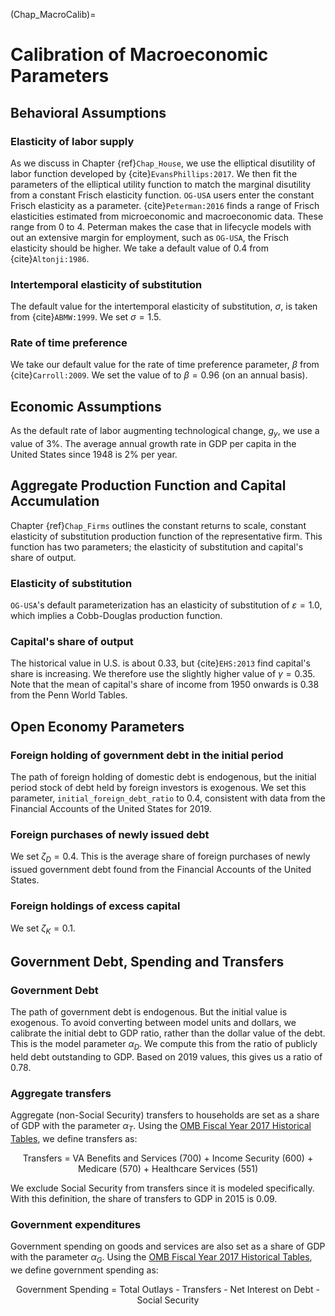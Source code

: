 (Chap_MacroCalib)=
# Calibration of Macroeconomic Parameters

## Behavioral Assumptions

### Elasticity of labor supply

As we discuss in Chapter {ref}`Chap_House`, we use the elliptical disutility of labor function developed by {cite}`EvansPhillips:2017`.  We then fit the parameters of the elliptical utility function to match the marginal disutility from a constant Frisch elasticity function.  `OG-USA` users enter the constant Frisch elasticity as a parameter.  {cite}`Peterman:2016` finds a range of Frisch elasticities estimated from microeconomic and macroeconomic data.  These range from 0 to 4.  Peterman makes the case that in lifecycle models with out an extensive margin for employment, such as `OG-USA`, the  Frisch elasticity should be higher.  We take a default value of 0.4 from {cite}`Altonji:1986`.

### Intertemporal elasticity of substitution

The default value for the intertemporal elasticity of substitution, $\sigma$, is taken from {cite}`ABMW:1999`.  We set $\sigma=1.5$.

### Rate of time preference

We take our default value for the rate of time preference parameter, $\beta$ from {cite}`Carroll:2009`.  We set the value of to $\beta=0.96$ (on an annual basis).


## Economic Assumptions

As the default rate of labor augmenting technological change, $g_y$, we use a value of 3%.  The average annual growth rate in GDP per capita in the United States since 1948 is 2% per year.

## Aggregate Production Function and Capital Accumulation

Chapter {ref}`Chap_Firms` outlines the constant returns to scale, constant elasticity of substitution production function of the representative firm.  This function has two parameters; the elasticity of substitution and capital's share of output.  

### Elasticity of substitution

`OG-USA`'s default parameterization has an elasticity of substitution of $\varepsilon=1.0$, which implies a Cobb-Douglas production function.  

### Capital's share of output

The historical value in U.S. is about 0.33, but {cite}`EHS:2013` find capital's share is increasing.  We therefore use the slightly higher value of $\gamma =0.35$.  Note that the mean of capital's share of income from 1950 onwards is 0.38 from the Penn World Tables.


## Open Economy Parameters

### Foreign holding of government debt in the initial period

The path of foreign holding of domestic debt is endogenous, but the initial period stock of debt held by foreign investors is exogenous.  We set this parameter, `initial_foreign_debt_ratio` to 0.4, consistent with data from the Financial Accounts of the United States for 2019.


### Foreign purchases of newly issued debt

We set $\zeta_D = 0.4$.  This is the average share of foreign purchases of newly issued government debt found from the Financial Accounts of the United States.

### Foreign holdings of excess capital

We set $\zeta_K = 0.1$.  


## Government Debt, Spending and Transfers

### Government Debt

The path of government debt is endogenous.  But the initial value is exogenous.  To avoid converting between model units and dollars, we calibrate the initial debt to GDP ratio, rather than the dollar value of the debt.  This is the model parameter $\alpha_D$.  We compute this from the ratio of publicly held debt outstanding to GDP.  Based on 2019 values, this gives us a ratio of 0.78.

### Aggregate transfers

Aggregate (non-Social Security) transfers to households are set as a share of GDP with the parameter $\alpha_T$.  Using the [OMB Fiscal Year 2017 Historical Tables](https://www.whitehouse.gov/sites/default/files/omb/budget/fy2017/assets/hist.pdf), we define transfers as:
    <center>Transfers = VA Benefits and Services (700) + Income Security (600) + Medicare (570) + Healthcare Services (551)</center>

We exclude Social Security from transfers since it is modeled specifically. With this definition, the share of transfers to GDP in 2015 is 0.09.

### Government expenditures

Government spending on goods and services are also set as a share of GDP with the parameter $\alpha_G$.  Using the [OMB Fiscal Year 2017 Historical Tables](https://www.whitehouse.gov/sites/default/files/omb/budget/fy2017/assets/hist.pdf), we define government spending as:
    <center>Government Spending = Total Outlays - Transfers - Net Interest on Debt - Social Security</center>


